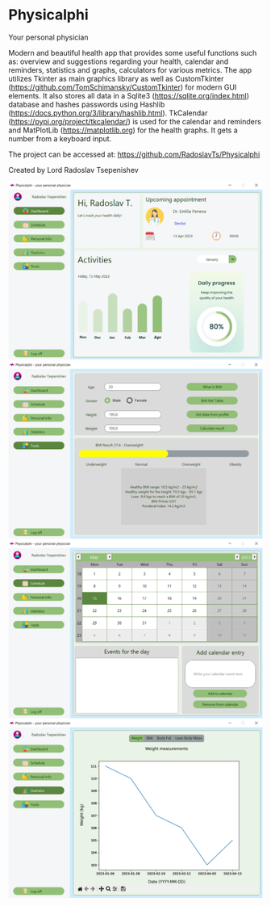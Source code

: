 # Physicalphi
Your personal physician


Modern and beautiful health app that provides some useful functions such as: overview and suggestions regarding your health, calendar and reminders, statistics and graphs, calculators for various metrics.
The app utilizes Tkinter as main graphics library as well as CustomTkinter (https://github.com/TomSchimansky/CustomTkinter) for modern GUI elements.
It also stores all data in a Sqlite3 (https://sqlite.org/index.html) database and hashes passwords using Hashlib (https://docs.python.org/3/library/hashlib.html).
TkCalendar (https://pypi.org/project/tkcalendar/) is used for the calendar and reminders and MatPlotLib (https://matplotlib.org) for the health graphs.
It gets a number from a keyboard input.

The project can be accessed at: https://github.com/RadoslavTs/Physicalphi

Created by Lord Radoslav Tsepenishev

![ScreenShot](Capture1.PNG)
![ScreenShot](Capture2.PNG)
![ScreenShot](Capture3.PNG)
![ScreenShot](Capture4.PNG)